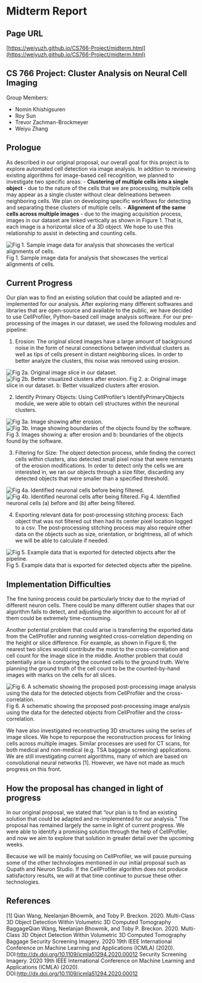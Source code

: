 Midterm Report
==============

## Page URL
[https://weiyuzh.github.io/CS766-Project/midterm.html](https://weiyuzh.github.io/CS766-Project/midterm.html)

## CS 766 Project: Cluster Analysis on Neural Cell Imaging
Group Members:
- Nomin Khishigsuren
- Roy Sun
- Trevor Zachman-Brockmeyer
- Weiyu Zhang

## Prologue
As described in our original proposal, our overall goal for this project is to explore automated cell detection via image analysis. In addition to reviewing existing algorithms for image-based cell recognition, we planned to investigate two specific areas:
    - **Clustering of multiple cells into a single object** - due to the nature of the cells that we are processing, multiple cells may appear as a single cluster without clear delineations between neighboring cells. We plan on developing specific workflows for detecting and separating these clusters of multiple cells.
    -  **Alignment of the same cells across multiple images** - due to the imaging acquisition process, images in our dataset are linked vertically as shown in Figure 1. That is, each image is a horizontal slice of a 3D object. We hope to use this relationship to assist in detecting and counting cells.


![Fig 1. Sample image data for analysis that showcases the vertical alignments of cells.](images/midterm_figure_1.png)
Fig 1. Sample image data for analysis that showcases the vertical alignments of cells.

## Current Progress
Our plan was to find an existing solution that could be adapted and re-implemented for our analysis. After exploring many different softwares and libraries that are open-source and available to the public, we have decided to use CellProfiler, Python-based cell image analysis software. For our pre-processing of the images in our dataset, we used the following modules and pipeline: 

1. Erosion: 
The original sliced images have a large amount of background noise in the form of neural connections between individual clusters as well as tips of cells present in distant neighboring slices. In order to better analyze the clusters, this noise was removed using erosion. 

![Fig 2a. Original image slice in our dataset.](images/midterm_figure_2a.png) ![Fig 2b. Better visualized clusters after erosion.](images/midterm_figure_2b.png)
Fig 2. a: Original image slice in our dataset. b: Better visualized clusters after erosion.

2. Identify Primary Objects: 
Using CellProfiler’s IdentifyPrimaryObjects module, we were able to obtain cell structures within the neuronal clusters.

![Fig 3a. Image showing after erosion.](images/midterm_figure_3a.png) ![Fig 3b. Image showing boundaries of the objects found by the software.](images/midterm_figure_3b.png)
Fig 3. Images showing a: after erosion and b: boundaries of the objects found by the software.

3. Filtering for Size: 
The object detection process, while finding the correct cells within clusters, also detected small pixel noise that were remnants of the erosion modifications. In order to detect only the cells we are interested in, we ran our objects through a size filter, discarding any detected objects that were smaller than a specified threshold.

![Fig 4a. Identified neuronal cells before being filtered.](images/midterm_figure_4a.png) ![Fig 4b. Identified neuronal cells after being filtered.](images/midterm_figure_4b.png)
Fig 4. Identified neuronal cells (a) before and (b) after being filtered.

4. Exporting relevant data for post-processing stitching process: 
Each object that was not filtered out then had its center pixel location logged to a csv. The post-processing stitching process may also require other data on the objects such as size, orientation, or brightness, all of which we will be able to calculate if needed. 

![Fig 5. Example data that is exported for detected objects after the pipeline.](images/midterm_figure_5.png)
Fig 5. Example data that is exported for detected objects after the pipeline.


## Implementation Difficulties

The fine tuning process could be particularly tricky due to the myriad of different neuron cells. There could be many different outlier shapes that our algorithm fails to detect, and adjusting the algorithm to account for all of them could be extremely time-consuming. 

Another potential problem that could arise is transferring the exported data from the CellProfiler and running weighted cross-correlation depending on the height or slice difference. For example, as shown in Figure 6, the nearest two slices would contribute the most to the cross-correlation and cell count for the image slice in the middle. Another problem that could potentially arise is comparing the counted cells to the ground truth. We’re planning the ground truth of the cell count to be the counted-by-hand images with marks on the cells for all slices. 

![Fig 6. A schematic showing the proposed post-processing image analysis using the data for the detected objects from CellProfiler and the cross-correlation.](images/midterm_figure_6.png)
Fig 6. A schematic showing the proposed post-processing image analysis using the data for the detected objects from CellProfiler and the cross-correlation.

We have also investigated reconstructing 3D structures using the series of image slices. We hope to repurpose the reconstruction process for linking cells across multiple images. Similar processes are used for CT scans, for both medical and non-medical (e.g. TSA baggage screening) applications. We are still investigating current algorithms, many of which are based on convolutional neural networks [1]. However, we have not made as much progress on this front.


## How the proposal has changed in light of progress

In our original proposal,  we stated that “our plan is to find an existing solution that could be adapted and re-implemented for our analysis.” The proposal has remained largely the same in light of current progress. We were able to identify a promising solution through the help of CellProfiler, and now we aim to explore that solution in greater detail over the upcoming weeks. 

Because we will be mainly focusing on CellProfiler, we will pause pursuing some of the other technologies mentioned in our initial proposal such as Qupath and Neuron Studio. If the CellProfiler algorithm does not produce satisfactory results, we will at that time continue to pursue these other technologies. 


## References

[1] Qian Wang, Neelanjan Bhowmik, and Toby P. Breckon. 2020. Multi-Class 3D Object Detection Within Volumetric 3D Computed Tomography BaggageQian Wang, Neelanjan Bhowmik, and Toby P. Breckon. 2020. Multi-Class 3D Object Detection Within Volumetric 3D Computed Tomography Baggage Security Screening Imagery. 2020 19th IEEE International Conference on Machine Learning and Applications (ICMLA) (2020). DOI:http://dx.doi.org/10.1109/icmla51294.2020.00012 Security Screening Imagery. 2020 19th IEEE International Conference on Machine Learning and Applications (ICMLA) (2020). DOI:http://dx.doi.org/10.1109/icmla51294.2020.00012